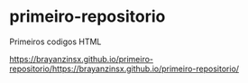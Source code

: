 # primeiro-repositorio
Primeiros codigos HTML


https://brayanzinsx.github.io/primeiro-repositorio/https://brayanzinsx.github.io/primeiro-repositorio/
